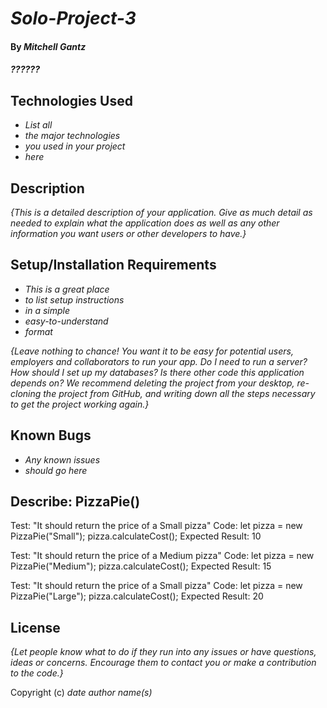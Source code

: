 # _Solo-Project-3_

#### By _**Mitchell Gantz**_

#### _??????_

## Technologies Used

* _List all_
* _the major technologies_
* _you used in your project_
* _here_

## Description

_{This is a detailed description of your application. Give as much detail as needed to explain what the application does as well as any other information you want users or other developers to have.}_

## Setup/Installation Requirements

* _This is a great place_
* _to list setup instructions_
* _in a simple_
* _easy-to-understand_
* _format_

_{Leave nothing to chance! You want it to be easy for potential users, employers and collaborators to run your app. Do I need to run a server? How should I set up my databases? Is there other code this application depends on? We recommend deleting the project from your desktop, re-cloning the project from GitHub, and writing down all the steps necessary to get the project working again.}_

## Known Bugs

* _Any known issues_
* _should go here_


## Describe: PizzaPie()

Test: "It should return the price of a Small pizza"
Code: let pizza = new PizzaPie("Small"); pizza.calculateCost();
Expected Result: 10

Test: "It should return the price of a Medium pizza"
Code: let pizza = new PizzaPie("Medium"); pizza.calculateCost();
Expected Result: 15

Test: "It should return the price of a Small pizza"
Code: let pizza = new PizzaPie("Large"); pizza.calculateCost();
Expected Result: 20


## License



_{Let people know what to do if they run into any issues or have questions, ideas or concerns.  Encourage them to contact you or make a contribution to the code.}_

Copyright (c) _date_ _author name(s)_
